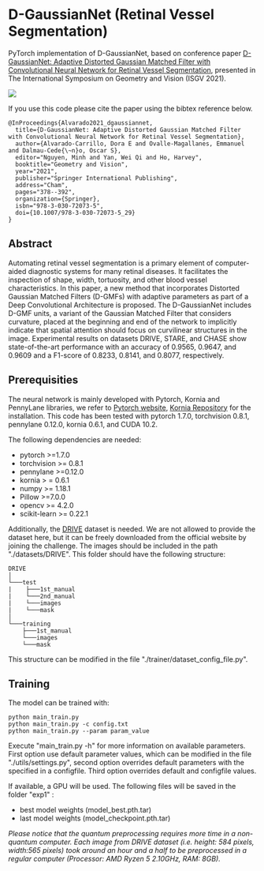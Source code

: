 # D-GaussianNet (Retinal Vessel Segmentation)
PyTorch implementation of D-GaussianNet, based on conference paper [D-GaussianNet: Adaptive Distorted Gaussian Matched Filter with Convolutional Neural Network for Retinal Vessel Segmentation](https://link.springer.com/chapter/10.1007%2F978-3-030-72073-5_29), presented in The International Symposium on Geometry and Vision (ISGV 2021). 

![](figures/graphical_abstract.png)

If you use this code please cite the paper using the bibtex reference below.

```
@InProceedings{Alvarado2021_dgaussiannet, 
  title={D-GaussianNet: Adaptive Distorted Gaussian Matched Filter with Convolutional Neural Network for Retinal Vessel Segmentation},
  author={Alvarado-Carrillo, Dora E and Ovalle-Magallanes, Emmanuel and Dalmau-Cede{\~n}o, Oscar S},
  editor="Nguyen, Minh and Yan, Wei Qi and Ho, Harvey",
  booktitle="Geometry and Vision",
  year="2021",
  publisher="Springer International Publishing",
  address="Cham",
  pages="378--392",
  organization={Springer}, 
  isbn="978-3-030-72073-5", 
  doi={10.1007/978-3-030-72073-5_29}
}
```

## Abstract

Automating retinal vessel segmentation is a primary element of computer-aided diagnostic systems for many retinal diseases. It facilitates the inspection of shape, width, tortuosity, and other blood vessel characteristics. In this paper, a new method that incorporates Distorted Gaussian Matched Filters (D-GMFs) with adaptive parameters as part of a Deep Convolutional Architecture is proposed. The D-GaussianNet includes D-GMF units, a variant of the Gaussian Matched Filter that considers curvature, 
placed at the beginning and end of the network to implicitly indicate that spatial attention should focus on curvilinear structures in the image. Experimental results on datasets DRIVE, STARE, and CHASE show state-of-the-art performance with an accuracy of 0.9565, 0.9647, and 0.9609 and a F1-score of 0.8233, 0.8141, and 0.8077, respectively.

## Prerequisities
The neural network is mainly developed with Pytorch, Kornia and PennyLane libraries, we refer to [Pytorch website](https://pytorch.org/), [Kornia Repository](https://github.com/kornia/kornia) for the installation.
This code has been tested with pytorch 1.7.0, torchvision 0.8.1, pennylane 0.12.0, kornia 0.6.1, and CUDA 10.2. 

The following dependencies are needed:
- pytorch >=1.7.0
- torchvision >= 0.8.1
- pennylane >=0.12.0
- kornia > = 0.6.1
- numpy >= 1.18.1
- Pillow >=7.0.0
- opencv >= 4.2.0
- scikit-learn >= 0.22.1

Additionally, the [DRIVE](https://drive.grand-challenge.org/) dataset is needed.  We are not allowed to provide the dataset here, but it can be freely downloaded from the official website by joining the challenge. 
The images should be included in the path "./datasets/DRIVE". This folder should have the following structure:

```
DRIVE
│
└───test
|    ├───1st_manual
|    └───2nd_manual
|    └───images
|    └───mask
│
└───training
    ├───1st_manual
    └───images
    └───mask
```

This structure can be modified in the file "./trainer/dataset_config_file.py".

## Training

The model can be trained with:

```
python main_train.py 
python main_train.py -c config.txt
python main_train.py --param param_value
```

Execute "main_train.py -h" for more information on available parameters. First option use default parameter values, which can be modified in the file "./utils/settings.py", second option overrides default parameters with the specified in a configfile. Third option overrides default and configfile values. 

If available, a GPU will be used. The following files will be saved in the folder "exp1" :
- best model weights (model_best.pth.tar)
- last model weights (model_checkpoint.pth.tar)

*Please notice that the quantum preprocessing requires more time in a non-quantum computer. Each image from DRIVE dataset (i.e. height: 584 pixels, width:565 pixels) took around an hour and a half to be preprocessed in a regular computer (Processor: AMD Ryzen 5 2.10GHz, RAM: 8GB).*




